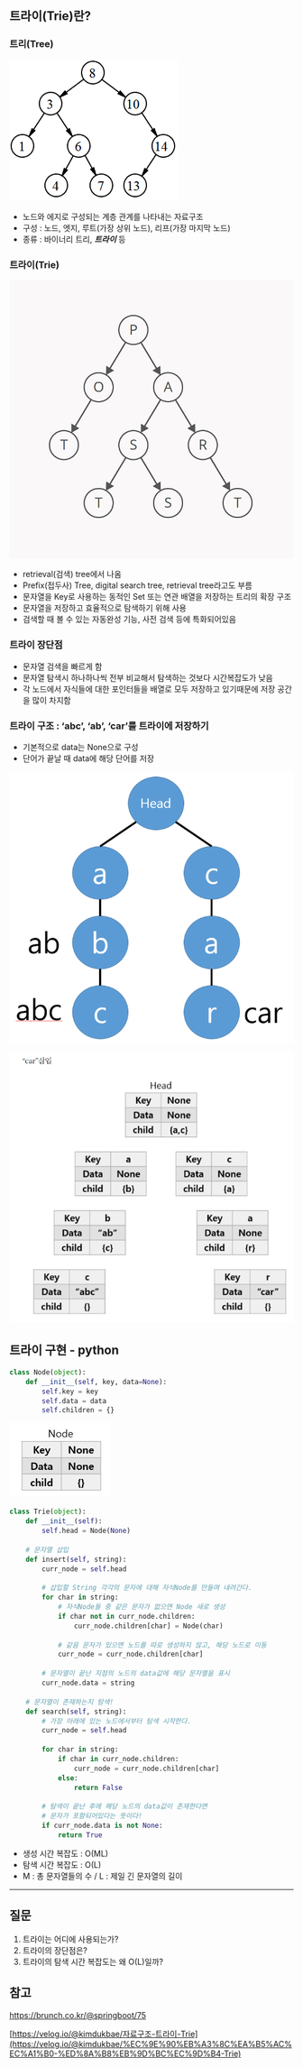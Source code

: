 ## 트라이(Trie)란?

### 트리(Tree)

![image.png](./images/trie/1.png)

- 노드와 에지로 구성되는 계층 관계를 나타내는 자료구조
- 구성 : 노드, 엣지, 루트(가장 상위 노드), 리프(가장 마지막 노드)
- 종류 : 바이너리 트리, ***트라이*** 등

### 트라이(Trie)

![image.png](./images/trie/2.png)

- retrieval(검색) tree에서 나옴
- Prefix(접두사) Tree, digital search tree, retrieval tree라고도 부름
- 문자열을 Key로 사용하는 동적인 Set 또는 연관 배열을 저장하는 트리의 확장 구조
- 문자열을 저장하고 효율적으로 탐색하기 위해 사용
- 검색할 때 볼 수 있는 자동완성 기능, 사전 검색 등에 특화되어있음

### 트라이 장단점

- 문자열 검색을 빠르게 함
- 문자열 탐색시 하나하나씩 전부 비교해서 탐색하는 것보다 시간복잡도가 낮음
- 각 노드에서 자식들에 대한 포인터들을 배열로 모두 저장하고 있기때문에 저장 공간을 많이 차지함

### 트라이 구조 : ‘abc’, ‘ab’, ‘car’를 트라이에 저장하기

- 기본적으로 data는 None으로 구성
- 단어가 끝날 때 data에 해당 단어를 저장

![image.png](./images/trie/3.png)

![image.png](./images/trie/4.png)

## 트라이 구현 - python

```python
class Node(object):
    def __init__(self, key, data=None):
        self.key = key
        self.data = data
        self.children = {}
```

![image.png](./images/trie/5.png)

```python
class Trie(object):
    def __init__(self):
        self.head = Node(None)

    # 문자열 삽입
    def insert(self, string):
        curr_node = self.head

        # 삽입할 String 각각의 문자에 대해 자식Node를 만들며 내려간다.
        for char in string:
            # 자식Node들 중 같은 문자가 없으면 Node 새로 생성
            if char not in curr_node.children:
                curr_node.children[char] = Node(char)

            # 같음 문자가 있으면 노드를 따로 생성하지 않고, 해당 노드로 이동
            curr_node = curr_node.children[char]

        # 문자열이 끝난 지점의 노드의 data값에 해당 문자열을 표시
        curr_node.data = string
        
    # 문자열이 존재하는지 탐색!
    def search(self, string):
        # 가장 아래에 있는 노드에서부터 탐색 시작한다.
        curr_node = self.head

        for char in string:
            if char in curr_node.children:
                curr_node = curr_node.children[char]
            else:
                return False

        # 탐색이 끝난 후에 해당 노드의 data값이 존재한다면
        # 문자가 포함되어있다는 뜻이다!
        if curr_node.data is not None:
            return True
```

- 생성 시간 복잡도 : O(ML)
- 탐색 시간 복잡도 : O(L)
- M : 총 문자열들의 수 / L : 제일 긴 문자열의 길이

---
## 질문

1. 트라이는 어디에 사용되는가?
2. 트라이의 장단점은?
3. 트라이의 탐색 시간 복잡도는 왜 O(L)일까?

## 참고

https://brunch.co.kr/@springboot/75

[https://velog.io/@kimdukbae/자료구조-트라이-Trie](https://velog.io/@kimdukbae/%EC%9E%90%EB%A3%8C%EA%B5%AC%EC%A1%B0-%ED%8A%B8%EB%9D%BC%EC%9D%B4-Trie)
